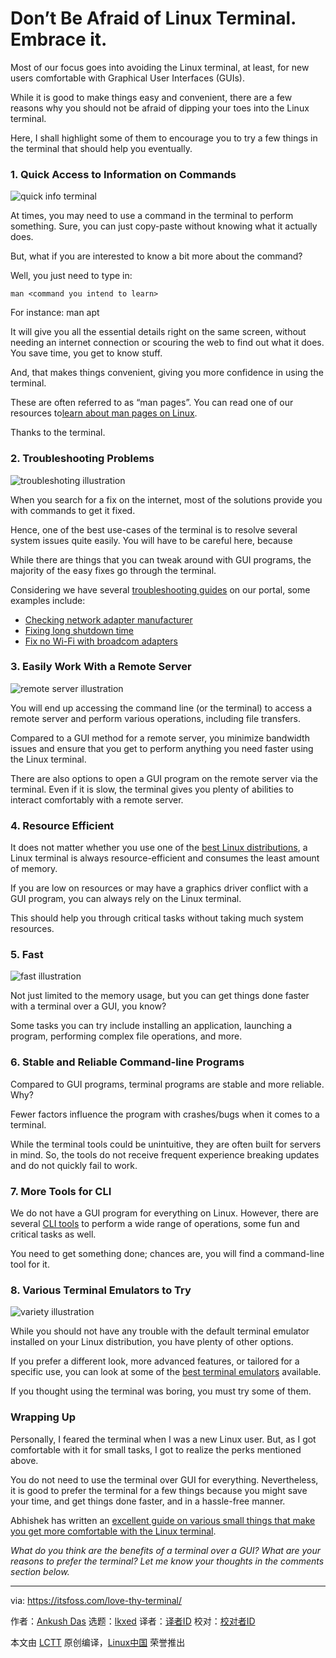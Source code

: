 [#]: subject: "Don’t Be Afraid of Linux Terminal. Embrace it."
[#]: via: "https://itsfoss.com/love-thy-terminal/"
[#]: author: "Ankush Das https://itsfoss.com/author/ankush/"
[#]: collector: "lkxed"
[#]: translator: " "
[#]: reviewer: " "
[#]: publisher: " "
[#]: url: " "

Don’t Be Afraid of Linux Terminal. Embrace it.
======
Most of our focus goes into avoiding the Linux terminal, at least, for new users comfortable with Graphical User Interfaces (GUIs).

While it is good to make things easy and convenient, there are a few reasons why you should not be afraid of dipping your toes into the Linux terminal.

Here, I shall highlight some of them to encourage you to try a few things in the terminal that should help you eventually.

### 1. Quick Access to Information on Commands

![quick info terminal][1]

At times, you may need to use a command in the terminal to perform something. Sure, you can just copy-paste without knowing what it actually does.

But, what if you are interested to know a bit more about the command?

Well, you just need to type in:

```
man <command you intend to learn>
```

For instance: man apt

It will give you all the essential details right on the same screen, without needing an internet connection or scouring the web to find out what it does. You save time, you get to know stuff.

And, that makes things convenient, giving you more confidence in using the terminal.

These are often referred to as “man pages”. You can read one of our resources to[learn about man pages on Linux][2].

Thanks to the terminal.

### 2. Troubleshooting Problems

![troubleshoting illustration][3]

When you search for a fix on the internet, most of the solutions provide you with commands to get it fixed.

Hence, one of the best use-cases of the terminal is to resolve several system issues quite easily. You will have to be careful here, because

While there are things that you can tweak around with GUI programs, the majority of the easy fixes go through the terminal.

Considering we have several [troubleshooting guides][4] on our portal, some examples include:

* [Checking network adapter manufacturer][5]
* [Fixing long shutdown time][6]
* [Fix no Wi-Fi with broadcom adapters][7]

### 3. Easily Work With a Remote Server

![remote server illustration][8]

You will end up accessing the command line (or the terminal) to access a remote server and perform various operations, including file transfers.

Compared to a GUI method for a remote server, you minimize bandwidth issues and ensure that you get to perform anything you need faster using the Linux terminal.

There are also options to open a GUI program on the remote server via the terminal. Even if it is slow, the terminal gives you plenty of abilities to interact comfortably with a remote server.

### 4. Resource Efficient

It does not matter whether you use one of the [best Linux distributions][9], a Linux terminal is always resource-efficient and consumes the least amount of memory.

If you are low on resources or may have a graphics driver conflict with a GUI program, you can always rely on the Linux terminal.

This should help you through critical tasks without taking much system resources.

### 5. Fast

![fast illustration][10]

Not just limited to the memory usage, but you can get things done faster with a terminal over a GUI, you know?

Some tasks you can try include installing an application, launching a program, performing complex file operations, and more.

### 6. Stable and Reliable Command-line Programs

Compared to GUI programs, terminal programs are stable and more reliable. Why?

Fewer factors influence the program with crashes/bugs when it comes to a terminal.

While the terminal tools could be unintuitive, they are often built for servers in mind. So, the tools do not receive frequent experience breaking updates and do not quickly fail to work.

### 7. More Tools for CLI

We do not have a GUI program for everything on Linux. However, there are several [CLI tools][11] to perform a wide range of operations, some fun and critical tasks as well.

You need to get something done; chances are, you will find a command-line tool for it.

### 8. Various Terminal Emulators to Try

![variety illustration][12]

While you should not have any trouble with the default terminal emulator installed on your Linux distribution, you have plenty of other options.

If you prefer a different look, more advanced features, or tailored for a specific use, you can look at some of the [best terminal emulators][13] available.

If you thought using the terminal was boring, you must try some of them.

### Wrapping Up

Personally, I feared the terminal when I was a new Linux user. But, as I got comfortable with it for small tasks, I got to realize the perks mentioned above.

You do not need to use the terminal over GUI for everything. Nevertheless, it is good to prefer the terminal for a few things because you might save your time, and get things done faster, and in a hassle-free manner.

Abhishek has written an [excellent guide on various small things that make you get more comfortable with the Linux terminal][14].

*What do you think are the benefits of a terminal over a GUI? What are your reasons to prefer the terminal? Let me know your thoughts in the comments section below.*

--------------------------------------------------------------------------------

via: https://itsfoss.com/love-thy-terminal/

作者：[Ankush Das][a]
选题：[lkxed][b]
译者：[译者ID](https://github.com/译者ID)
校对：[校对者ID](https://github.com/校对者ID)

本文由 [LCTT](https://github.com/LCTT/TranslateProject) 原创编译，[Linux中国](https://linux.cn/) 荣誉推出

[a]: https://itsfoss.com/author/ankush/
[b]: https://github.com/lkxed
[1]: https://itsfoss.com/wp-content/uploads/2022/06/quick-info-terminal.png
[2]: https://itsfoss.com/linux-man-page-guide/
[3]: https://itsfoss.com/wp-content/uploads/2022/06/troubleshoting-illustration.jpg
[4]: https://itsfoss.com/tag/troubleshoot/
[5]: https://itsfoss.com/find-network-adapter-ubuntu-linux/
[6]: https://itsfoss.com/long-shutdown-linux/
[7]: https://itsfoss.com/fix-no-wireless-network-ubuntu/
[8]: https://itsfoss.com/wp-content/uploads/2022/06/remote-server-illustration.jpg
[9]: https://itsfoss.com/best-linux-distributions/
[10]: https://itsfoss.com/wp-content/uploads/2022/06/fast-illustration.jpg
[11]: https://itsfoss.com/tag/cli-tools/
[12]: https://itsfoss.com/wp-content/uploads/2022/06/variety-illustration.jpg
[13]: https://itsfoss.com/linux-terminal-emulators/
[14]: https://itsfoss.com/basic-terminal-tips-ubuntu/
